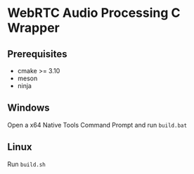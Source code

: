 # WebRTC Audio Processing C Wrapper

## Prerequisites
- cmake >= 3.10
- meson
- ninja

## Windows
Open a x64 Native Tools Command Prompt and run `build.bat`

## Linux
Run `build.sh`
